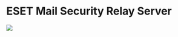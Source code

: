 # ESET Mail Security Relay Server

<a href="https://portal.azure.com/#create/Microsoft.Template/uri/
https%3A%2F%2Fraw.githubusercontent.com%2Fd-maasland%2Fazure-relay%2Fmaster%2Fazuredeploy.jso" target="_blank">
    <img src="http://azuredeploy.net/deploybutton.png"/>
</a>
